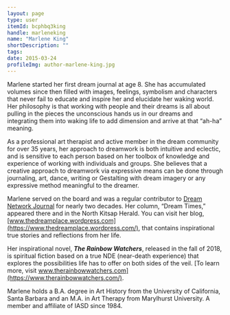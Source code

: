 ```yaml
---
layout: page
type: user
itemId: bcphbq3king
handle: marleneking
name: "Marlene King"
shortDescription: ""
tags:
date: 2015-03-24
profileImg: author-marlene-king.jpg
---
```


Marlene started her first dream journal at age 8. She has accumulated volumes since then filled with images, feelings, symbolism and characters that never fail to educate and inspire her and elucidate her waking world. Her philosophy is that working with people and their dreams is all about pulling in the pieces the unconscious hands us in our dreams and integrating them into waking life to add dimension and arrive at that “ah-ha” meaning.

As a professional art therapist and active member in the dream community for over 35 years, her approach to dreamwork is both intuitive and eclectic, and is sensitive to each person based on her toolbox of knowledge and experience of working with individuals and groups. She believes that a creative approach to dreamwork via expressive means can be done through journaling, art, dance, writing or Gestalting with dream imagery or any expressive method meaningful to the dreamer.

Marlene served on the board and was a regular contributor to [Dream Network Journal](../@dreamnetwork) for nearly two decades. Her column, “Dream Times,” appeared there and in the North Kitsap Herald. You can visit her blog, [www.thedreamplace.wordpress.com](https://www.thedreamplace.wordpress.com/), that contains inspirational true stories and reflections from her life.

Her inspirational novel, ***The Rainbow Watchers***, released in the fall of 2018, is spiritual fiction based on a true NDE (near-death experience) that explores the possibilities life has to offer on both sides of the veil. [To learn more, visit www.therainbowwatchers.com](https://www.therainbowwatchers.com/).

Marlene holds a B.A. degree in Art History from the University of California, Santa Barbara and an M.A. in Art Therapy from Marylhurst University. A member and affiliate of IASD since 1984.